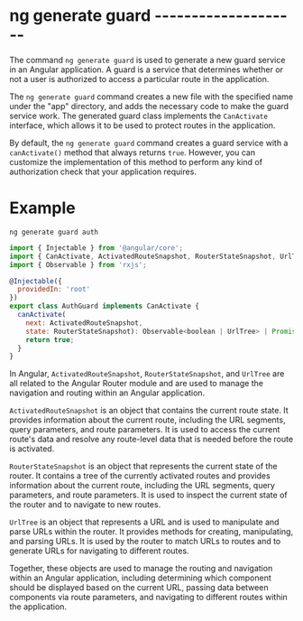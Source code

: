 # ng generate guard --------------------
The command `ng generate guard` is used to generate a new guard service in an Angular application. A guard is a service that determines whether or not a user is authorized to access a particular route in the application.

The `ng generate guard` command creates a new file with the specified name under the "app" directory, and adds the necessary code to make the guard service work. The generated guard class implements the `CanActivate` interface, which allows it to be used to protect routes in the application.

By default, the `ng generate guard` command creates a guard service with a `canActivate()` method that always returns `true`. However, you can customize the implementation of this method to perform any kind of authorization check that your application requires.

# Example
`ng generate guard auth`

```javascript
import { Injectable } from '@angular/core';
import { CanActivate, ActivatedRouteSnapshot, RouterStateSnapshot, UrlTree } from '@angular/router';
import { Observable } from 'rxjs';

@Injectable({
  providedIn: 'root'
})
export class AuthGuard implements CanActivate {
  canActivate(
    next: ActivatedRouteSnapshot,
    state: RouterStateSnapshot): Observable<boolean | UrlTree> | Promise<boolean | UrlTree> | boolean | UrlTree {
    return true;
  }
}
```

In Angular, `ActivatedRouteSnapshot`, `RouterStateSnapshot`, and `UrlTree` are all related to the Angular Router module and are used to manage the navigation and routing within an Angular application.

`ActivatedRouteSnapshot` is an object that contains the current route state. It provides information about the current route, including the URL segments, query parameters, and route parameters. It is used to access the current route's data and resolve any route-level data that is needed before the route is activated.

`RouterStateSnapshot` is an object that represents the current state of the router. It contains a tree of the currently activated routes and provides information about the current route, including the URL segments, query parameters, and route parameters. It is used to inspect the current state of the router and to navigate to new routes.

`UrlTree` is an object that represents a URL and is used to manipulate and parse URLs within the router. It provides methods for creating, manipulating, and parsing URLs. It is used by the router to match URLs to routes and to generate URLs for navigating to different routes.

Together, these objects are used to manage the routing and navigation within an Angular application, including determining which component should be displayed based on the current URL, passing data between components via route parameters, and navigating to different routes within the application.